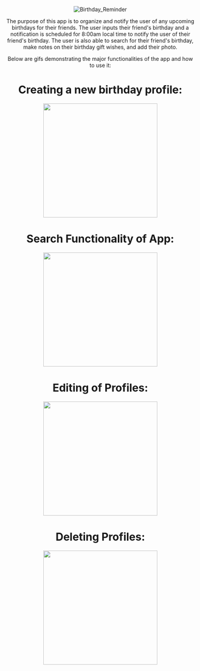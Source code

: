 <div align="center">
  
  ![Birthday_Reminder](https://user-images.githubusercontent.com/85595934/236353185-99310b9c-e9d5-4358-803f-15aa042cdfe9.png)

  The purpose of this app is to organize and notify the user of any upcoming birthdays for their friends. The user inputs their friend's birthday and a notification is
  scheduled for 8:00am local time to notify the user of their friend's birthday. The user is also able to search for their friend's birthday, make notes on their birthday  gift wishes, and add their photo.  

  Below are gifs demonstrating the major functionalities of the app and how to use it:
  <div>
    <h1>Creating a new birthday profile:</h1>
    <img src="https://user-images.githubusercontent.com/85595934/234044278-29c899a7-0e1c-4eaa-8509-099ad4d11436.gif" width="300">
    <h1>Search Functionality of App: </h1>
    <img src="https://user-images.githubusercontent.com/85595934/234130607-01d249f6-c186-4ca1-9cd8-d9196ada2648.gif" width="300">
    <h1>Editing of Profiles:</h1>
    <img src="https://user-images.githubusercontent.com/85595934/234130704-a4ecb364-eed8-471b-8846-2dc8129ec2fd.gif" width="300">
    <h1> Deleting Profiles: </h1>
    <img src="https://user-images.githubusercontent.com/85595934/234131017-d679c020-0ff8-473c-9af9-dba1d730f5f2.gif" width="300">
  </div>
</div>

